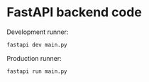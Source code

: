 # FastAPI backend code

Development runner:
```bash
fastapi dev main.py
```

Production runner:
```
fastapi run main.py
```